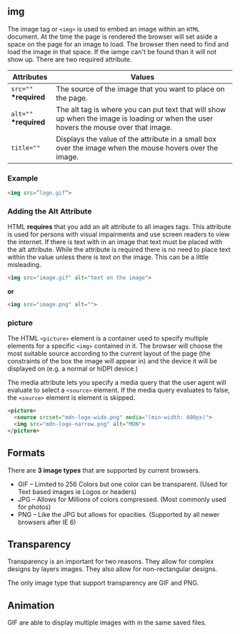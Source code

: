 ## img
The image tag or `<img>` is used to embed an image within an `HTML` document.  At the time the page is rendered the browser will set aside a space on the page for an image to load.  The browser then need to find and load the image in that space.  If the iamge can't be found than it will not show up.  There are two required attribute.

Attributes|Values
--|--
`src=""` **\*required** |The source of the image that you want to place on the page.
`alt=""` **\*required** |The alt tag is where you can put text that will show up when the image is loading or when the user hovers the mouse over that image.
`title=""`|Displays the value of the attribute in a small box over the image when the mouse hovers over the image.

### Example

```html
<img src=”logo.gif”>
```

### Adding the Alt Attribute

HTML **requires** that you add an alt attribute to all images tags.  This attribute is used for persons with visual impairments and use screen readers to view the internet.  If there is text with in an image that text must be placed with the alt attribute.  While the attribute is required there is no need to place text within the value unless there is text on the image.  This can be a little misleading.  

```html
<img src="image.gif" alt="text on the image">
```

**or**

```html
<img src="image.png" alt="">
```

### picture
The HTML `<picture>` element is a container used to specify multiple <source> elements for a specific `<img>` contained in it. The browser will choose the most suitable source according to the current layout of the page (the constraints of the box the image will appear in) and the device it will be displayed on (e.g. a normal or hiDPI device.)

The media attribute lets you specify a media query that the user agent will evaluate to select a `<source>` element. If the media query evaluates to false, the `<source>` element is element is skipped.

```html
<picture>
  <source srcset="mdn-logo-wide.png" media="(min-width: 600px)">
  <img src="mdn-logo-narrow.png" alt="MDN">
</picture>
```

## Formats

There are **3 image types** that are supported by current browsers.

* GIF – Limited to 256 Colors but one color can be transparent. (Used for Text based images ie Logos or headers)
* JPG – Allows for Millions of colors compressed. (Most commonly used for photos)
* PNG – Like the JPG but allows for opacities. (Supported by all newer browsers after IE 6)

## Transparency
Transparency is an important for two reasons. They allow for complex designs by layers images. They also allow for non-rectangular designs.

The only image type that support transparency are GIF and PNG.

## Animation

GIF are able to display multiple images with in the same saved files.

<style>
table tr td:nth-child(1){width:20%}
</style>
